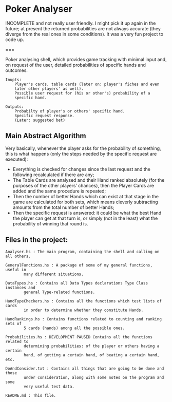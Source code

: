 Poker Analyser
===

INCOMPLETE and not really user friendly. I might pick it up again in the future;
at present the returned probabilities are not always accurate (they diverge from
the real ones in some conditions). It was a very fun project to code up.

===

Poker analysing shell, which provides game tracking with minimal input and, on
request of the user, detailed probabilities of specific hands and outcomes.

    Inupts:
        Player's cards, table cards (later on: player's fiches and even
        later other players' as well).
        Possible user request for (his or other's) probability of a
        specific hand.

    Outputs:
        Probabilty of player's or others' specific hand.
        Specific request response.
        (Later: suggested bet)


## Main Abstract Algorithm

Very basically, whenever the player asks for the probability of something, this
is what happens (only the steps needed by the specific request are executed):
- Everything is checked for changes since the last request and the following recalculated if there are any;
- The Table Cards are analysed and their Hand ranked absolutely (for the purposes of the other players’ chances), then the Player Cards are added and the same procedure is repeated;
- Then the number of better Hands which can exist at that stage in the game are calculated for both sets, which means cleverly subtracting amounts from the total number of better Hands;
- Then the specific request is answered: it could be what the best Hand the player can get at that turn is, or simply (not in the least) what the probability of winning that round is.



## Files in the project:

    Analyser.hs : The main program, containing the shell and calling on all others.

    GeneralFunctions.hs : A package of some of my general functions, useful in
            many different situations.

    DataTypes.hs : Contains all Data Types declarations Type Class instances and
            general Type-related functions.

    HandTypeCheckers.hs : Contains all the functions which test lists of cards
            in order to determine whether they constitute Hands.

    HandRankings.hs : Contains functions related to counting and ranking sets of
            5 cards (hands) among all the possible ones.

    Probabilities.hs : DEVELOPMENT PAUSED Contains all the functions related to
            determining probabilities: of the player or others having a certain
            hand, of getting a certain hand, of beating a certain hand, etc.

    DoAndConsider.txt : Contains all things that are going to be done and those
            under consideration, along with some notes on the program and some
            very useful test data.

    README.md : This file.
